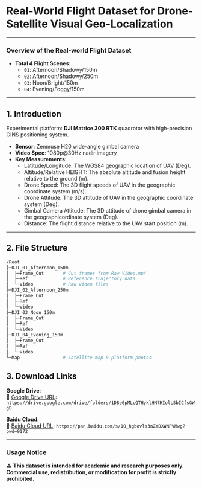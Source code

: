 # Real-World Flight Dataset for Drone-Satellite Visual Geo-Localization

---

### Overview of the Real-world Flight Dataset
- **Total 4 Flight Scenes**:
  - `01`: Afternoon/Shadowy/150m
  - `02`: Afternoon/Shadowy/250m  
  - `03`: Noon/Bright/150m
  - `04`: Evening/Foggy/150m 
---

## 1. Introduction
Experimental platform: **DJI Matrice 300 RTK** quadrotor with high-precision GINS positioning system.  
- **Sensor**: Zenmuse H20 wide-angle gimbal camera  
- **Video Spec**: 1080p@30Hz nadir imagery  
- **Key Measurements**:
  - Latitude/Longitude: The WGS84 geographic location of UAV (Deg).
  - Altitude/Relative HElGHT: The absolute altitude and fusion height relative to the ground (m).
  - Drone Speed: The 3D flight speeds of UAV in the geographic coordinate system (m/s).  
  - Drone Attitude: The 3D attitude of UAV in the geographic coordinate system (Deg).
  - Gimbal Camera Attitude: The 3D attitude of drone gimbal camera in the geographicordinate system (Deg).
  - Distance: The flight distance relative to the UAV start position (m).
---

## 2. File Structure
```bash
/Root
├─DJI_01_Afternoon_150m
│  ├─Frame_Cut       # Cut frames from Raw Video.mp4 
│  ├─Ref             # Reference trajectory data
│  └─Video           # Raw video files
├─DJI_02_Afternoon_250m
│  ├─Frame_Cut
│  ├─Ref
│  └─Video
├─DJI_03_Noon_150m
│  ├─Frame_Cut
│  ├─Ref
│  └─Video
├─DJI_04_Evening_150m
│  ├─Frame_Cut
│  ├─Ref
│  └─Video
└─Map                # Satellite map & platform photos
```

## 3. Download Links

**Google Drive**:  
🔗 [Google Drive URL](https://drive.google.com/drive/folders/1D8e6pMLcQTHyklHN7HIolLSbICfsGWgD?usp=sharing): `https://drive.google.com/drive/folders/1D8e6pMLcQTHyklHN7HIolLSbICfsGWgD`

**Baidu Cloud**:  
🔗 [Baidu Cloud URL](https://pan.baidu.com/s/1O_hgbovls3nZYDXWNPVMwg?pwd=9172): `https://pan.baidu.com/s/1O_hgbovls3nZYDXWNPVMwg?pwd=9172`

---

### Usage Notice  
⚠️ **This dataset is intended for academic and research purposes only. Commercial use, redistribution, or modification for profit is strictly prohibited.**  

